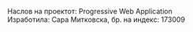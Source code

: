 Наслов на проектот: Progressive Web Application <br>
Изработила: Сара Митковска, бр. на индекс: 173009
